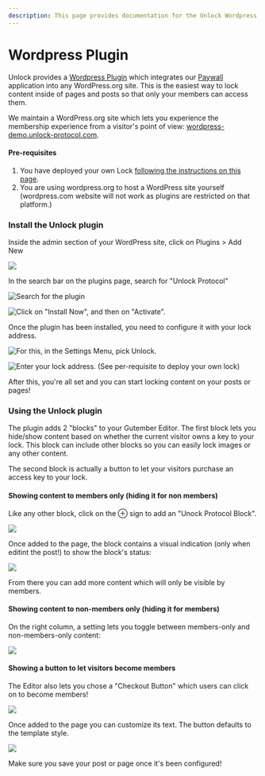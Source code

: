 ```yaml
---
description: This page provides documentation for the Unlock Wordpress plugin.
---
```


# Wordpress Plugin

Unlock provides a [Wordpress Plugin](https://wordpress.org/plugins/unlock-protocol/) which integrates our [Paywall](../applications/paywall/) application into any WordPress.org site. This is the easiest way to lock content inside of pages and posts so that only your members can access them.

We maintain a WordPress.org site which lets you experience the membership experience from a visitor's point of view: [wordpress-demo.unlock-protocol.com](https://wordpress-demo.unlock-protocol.com/).

#### Pre-requisites

1. You have deployed your own Lock [following the instructions on this page](https://docs.unlock-protocol.com/#create-a-lock).
2. You are using wordpress.org to host a WordPress site yourself \(wordpress.com website will not work as plugins are restricted on that platform.\)

### Install the Unlock plugin 

Inside the admin section of your WordPress site, click on Plugins &gt; Add New

![](../.gitbook/assets/image%20%283%29.png)

In the search bar on the plugins page, search for "Unlock Protocol"

![Search for the plugin](../.gitbook/assets/image%20%286%29.png)

![Click on &quot;Install Now&quot;, and then on &quot;Activate&quot;.](../.gitbook/assets/image%20%2811%29.png)

Once the plugin has been installed, you need to configure it with your lock address.

![For this, in the Settings Menu, pick Unlock.](../.gitbook/assets/image%20%282%29.png)

![Enter your lock address. \(See per-requisite to deploy your own lock\)](../.gitbook/assets/image%20%284%29.png)

After this, you're all set and you can start locking content on your posts or pages!

### Using the Unlock plugin 

The plugin adds 2 "blocks" to your Gutember Editor. The first block lets you hide/show content based on whether the current visitor owns a key to your lock. This block can include other blocks so you can easily lock images or any other content.

The second block is actually a button to let your visitors purchase an access key to your lock.

#### Showing content to members only \(hiding it for non members\)

Like any other block, click on the ⊕ sign to add an "Unock Protocol Block".

![](../.gitbook/assets/image%20%287%29.png)

Once added to the page, the block contains a visual indication \(only when editint the post!\) to show the block's status:

![](../.gitbook/assets/image%20%2810%29.png)

From there you can add more content which will only be visible by members.

#### Showing content to non-members only \(hiding it for members\)

On the right column, a setting lets you toggle between members-only and non-members-only content:

![](../.gitbook/assets/image.png)



#### Showing a button to let visitors become members

The Editor also lets you chose a "Checkout Button" which users can click on to become members!

![](../.gitbook/assets/image%20%281%29.png)



Once added to the page you can customize its text. The button defaults to the template style.

![](../.gitbook/assets/image%20%285%29.png)

Make sure you save your post or page once it's been configured! 

